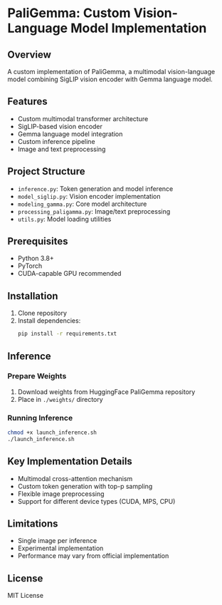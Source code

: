 # PaliGemma: Custom Vision-Language Model Implementation

## Overview
A custom implementation of PaliGemma, a multimodal vision-language model combining SigLIP vision encoder with Gemma language model.

## Features
- Custom multimodal transformer architecture
- SigLIP-based vision encoder
- Gemma language model integration
- Custom inference pipeline
- Image and text preprocessing

## Project Structure
- `inference.py`: Token generation and model inference
- `model_siglip.py`: Vision encoder implementation
- `modeling_gamma.py`: Core model architecture
- `processing_paligamma.py`: Image/text preprocessing
- `utils.py`: Model loading utilities

## Prerequisites
- Python 3.8+
- PyTorch
- CUDA-capable GPU recommended

## Installation
1. Clone repository
2. Install dependencies:
   ```bash
   pip install -r requirements.txt
   ```

## Inference
### Prepare Weights
1. Download weights from HuggingFace PaliGemma repository
2. Place in `./weights/` directory

### Running Inference
```bash
chmod +x launch_inference.sh
./launch_inference.sh
```

## Key Implementation Details
- Multimodal cross-attention mechanism
- Custom token generation with top-p sampling
- Flexible image preprocessing
- Support for different device types (CUDA, MPS, CPU)

## Limitations
- Single image per inference
- Experimental implementation
- Performance may vary from official implementation

## License
MIT License